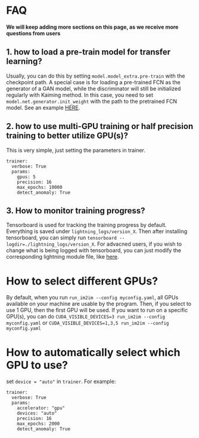 # FAQ

**We will keep adding more sections on this page, as we receive more questions from users**

## 1. how to load a pre-train model for transfer learning?

Usually, you can do this by setting `model.model_extra.pre-train` with the checkpoint path. A special case is for loading a pre-trained FCN as the generator of a GAN model, while the discriminator will still be initialized regularly with Kaiming method. In this case, you need to set `model.net.generator.init_weight` with the path to the pretrained FCN model. See an example [HERE](../paper_configs/labelfree_3d_pix2pix_finetune.yaml).

## 2. how to use multi-GPU training or half precision training to better utilize GPU(s)?

This is very simple, just setting the parameters in trainer.

```
trainer:
  verbose: True
  params:
    gpus: 5
    precision: 16
    max_epochs: 10000
    detect_anomaly: True
```

## 3. How to monitor training progress?

Tensorboard is used for tracking the training progress by default. Everything is saved under `lightning_logs/version_X`. Then after installing tensorboard, you can simply run `tensorboard --logdir=./lightning_logs/version_X`. For advacned users, if you wish to change what is being logged with tensorboard, you can just modify the corresponding lightning module file, like [here](https://github.com/MMV-Lab/mmv_im2im/blob/main/mmv_im2im/models/pl_pix2pix.py#L160).

# How to select different GPUs?

By default, when you run `run_im2im --config myconfig.yaml`, all GPUs available on your machine are usable by the program. Then, if you select to use 1 GPU, then the first GPU will be used. If you want to run on a specific GPU(s), you can do `CUDA_VISIBLE_DEVICES=3 run_im2im --config myconfig.yaml` or `CUDA_VISIBLE_DEVICES=1,3,5 run_im2im --config myconfig.yaml` 


# How to automatically select which GPU to use?

set `device = "auto"` in `trainer`. For example:
```
trainer:
  verbose: True
  params:
    accelerator: "gpu"
    devices: "auto"
    precision: 16
    max_epochs: 2000
    detect_anomaly: True
```